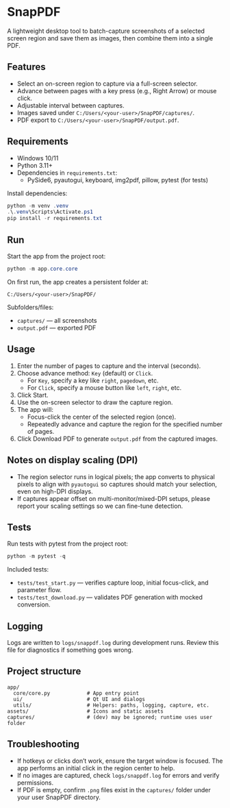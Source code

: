 # SnapPDF

A lightweight desktop tool to batch-capture screenshots of a selected screen region and save them as images, then combine them into a single PDF.

## Features
- Select an on-screen region to capture via a full-screen selector.
- Advance between pages with a key press (e.g., Right Arrow) or mouse click.
- Adjustable interval between captures.
- Images saved under `C:/Users/<your-user>/SnapPDF/captures/`.
- PDF export to `C:/Users/<your-user>/SnapPDF/output.pdf`.

## Requirements
- Windows 10/11
- Python 3.11+
- Dependencies in `requirements.txt`:
  - PySide6, pyautogui, keyboard, img2pdf, pillow, pytest (for tests)

Install dependencies:
```powershell
python -m venv .venv
.\.venv\Scripts\Activate.ps1
pip install -r requirements.txt
```

## Run
Start the app from the project root:
```powershell
python -m app.core.core
```

On first run, the app creates a persistent folder at:
```
C:/Users/<your-user>/SnapPDF/
```
Subfolders/files:
- `captures/` — all screenshots
- `output.pdf` — exported PDF

## Usage
1. Enter the number of pages to capture and the interval (seconds).
2. Choose advance method: `Key` (default) or `Click`.
   - For `Key`, specify a key like `right`, `pagedown`, etc.
   - For `Click`, specify a mouse button like `left`, `right`, etc.
3. Click Start.
4. Use the on-screen selector to draw the capture region.
5. The app will:
   - Focus-click the center of the selected region (once).
   - Repeatedly advance and capture the region for the specified number of pages.
6. Click Download PDF to generate `output.pdf` from the captured images.

## Notes on display scaling (DPI)
- The region selector runs in logical pixels; the app converts to physical pixels to align with `pyautogui` so captures should match your selection, even on high-DPI displays.
- If captures appear offset on multi-monitor/mixed-DPI setups, please report your scaling settings so we can fine-tune detection.

## Tests
Run tests with pytest from the project root:
```powershell
python -m pytest -q
```
Included tests:
- `tests/test_start.py` — verifies capture loop, initial focus-click, and parameter flow.
- `tests/test_download.py` — validates PDF generation with mocked conversion.

## Logging
Logs are written to `logs/snappdf.log` during development runs. Review this file for diagnostics if something goes wrong.

## Project structure
```
app/
  core/core.py            # App entry point
  ui/                     # Qt UI and dialogs
  utils/                  # Helpers: paths, logging, capture, etc.
assets/                   # Icons and static assets
captures/                 # (dev) may be ignored; runtime uses user folder
```

## Troubleshooting
- If hotkeys or clicks don’t work, ensure the target window is focused. The app performs an initial click in the region center to help.
- If no images are captured, check `logs/snappdf.log` for errors and verify permissions.
- If PDF is empty, confirm `.png` files exist in the `captures/` folder under your user SnapPDF directory.
